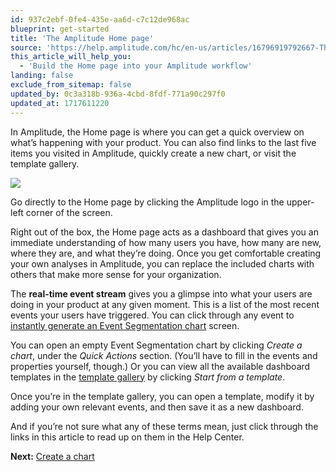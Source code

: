 ```yaml
---
id: 937c2ebf-0fe4-435e-aa6d-c7c12de968ac
blueprint: get-started
title: 'The Amplitude Home page'
source: 'https://help.amplitude.com/hc/en-us/articles/16796919792667-The-Amplitude-Home-page'
this_article_will_help_you:
  - 'Build the Home page into your Amplitude workflow'
landing: false
exclude_from_sitemap: false
updated_by: 0c3a318b-936a-4cbd-8fdf-771a90c297f0
updated_at: 1717611220
---
```

In Amplitude, the Home page is where you can get a quick overview on what’s happening with your product. You can also find links to the last five items you visited in Amplitude, quickly create a new chart, or visit the template gallery.

![](/docs/output/img/get-started/kWIWgPS54_noK-f-M2TS4N-kj1LVqGnB85q7B1hzodWHlzPO4E_SBw4ufbXYmol9-tMhlq-_U1XwnKmZ3-YPzejIi3tv0mTZCyrAqP7wb0m5Oldo0SrC4LSXZGqTquifErTXD6vxqGlDP69HW1_1k2Y.png)

Go directly to the Home page by clicking the Amplitude logo in the upper-left corner of the screen.

Right out of the box, the Home page acts as a dashboard that gives you an immediate understanding of how many users you have, how many are new, where they are, and what they’re doing. Once you get comfortable creating your own analyses in Amplitude, you can replace the included charts with others that make more sense for your organization.

The **real-time event stream** gives you a glimpse into what your users are doing in your product at any given moment. This is a list of the most recent events your users have triggered. You can click through any event to [instantly generate an Event Segmentation chart](/docs/analytics/user-data-lookup) screen.

You can open an empty Event Segmentation chart by clicking *Create a chart*, under the *Quick Actions* section. (You’ll have to fill in the events and properties yourself, though.) Or you can view all the available dashboard templates in the [template gallery](/docs/get-started/start-from-template) by clicking *Start from a template*.

Once you’re in the template gallery, you can open a template, modify it by adding your own relevant events, and then save it as a new dashboard.

And if you’re not sure what any of these terms mean, just click through the links in this article to read up on them in the Help Center.

**Next:** [Create a chart](/docs/get-started/create-a-chart)